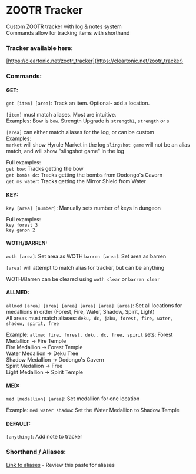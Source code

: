 # ZOOTR Tracker

Custom ZOOTR tracker with log & notes system  
Commands allow for tracking items with shorthand 

### Tracker available here:
[https://cleartonic.net/zootr_tracker](https://cleartonic.net/zootr_tracker)



### Commands:

#### GET:
`get [item] [area]`:  Track an item. Optional- add a location.  

`[item]` must match aliases. Most are intuitive.  
Examples: Bow is `bow`. Strength Upgrade is `strength1`, `strength` or `s`  

`[area]` can either match aliases for the log, or can be custom  
Examples:  
`market` will show Hyrule Market in the log
`slingshot game` will not be an alias match, and will show "slingshot game" in the log

Full examples:  
`get bow`: Tracks getting the bow  
`get bombs dc`: Tracks getting the bombs from Dodongo's Cavern  
`get ms water`: Tracks getting the Mirror Shield from Water  

#### KEY:

`key [area] [number]`: Manually sets number of keys in dungeon  

Full examples:  
`key forest 3`  
`key ganon 2`   

#### WOTH/BARREN: 
`woth [area]`:  Set area as WOTH
`barren [area]`: Set area as barren

`[area]` will attempt to match alias for tracker, but can be anything

WOTH/Barren can be cleared using `woth clear` or `barren clear`

#### ALLMED:
`allmed [area] [area] [area] [area] [area] [area]`: Set all locations for medallions in order (Forest, Fire, Water, Shadow, Spirit, Light)  
All areas must match aliases: `deku, dc, jabu, forest, fire, water, shadow, spirit, free`  

Example:
`allmed fire, forest, deku, dc, free, spirit` sets:
Forest Medallion -> Fire Temple  
Fire Medallion -> Forest Temple  
Water Medallion -> Deku Tree  
Shadow Medallion -> Dodongo's Cavern  
Spirit Medallion -> Free  
Light Medallion -> Spirit Temple  

#### MED:
`med [medallion] [area]`: Set medallion for one location

Example:
`med water shadow`: Set the Water Medallion to Shadow Temple


#### DEFAULT:

`[anything]`: Add note to tracker


### Shorthand / Aliases:
[Link to aliases](https://pastebin.com/Jva1gTta) - Review this paste for aliases